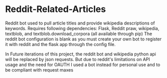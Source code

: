 # Reddit-Related-Articles
Reddit bot used to pull article titles and provide wikipedia descriptions of keywords.
Requires following dependencies: Flask, Reddit praw, wikipedia, textblob, and textblob.download_corpora (all available through pip)
The reddit bot configuration is blank as you must create your own bot to 
register it with reddit and the flask app through the config file.

In Future iterations of this project, the reddit bot and wikipedia python api will be replaced by json requests. But due to reddit's limitations on API usage and the need for OAUTH I used a bot instead for personal use and to be compliant with request maxes
